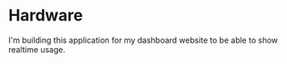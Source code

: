 # Hardware
I'm building this application for my dashboard website to be able to show realtime usage.
